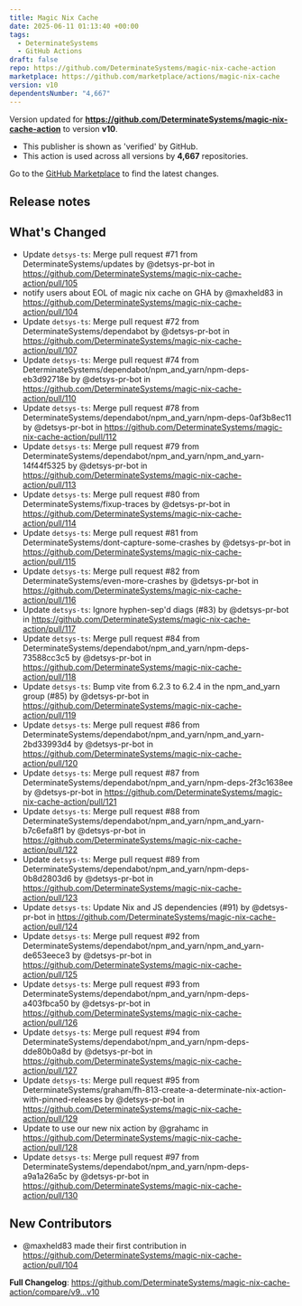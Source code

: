 ```yaml
---
title: Magic Nix Cache
date: 2025-06-11 01:13:40 +00:00
tags:
  - DeterminateSystems
  - GitHub Actions
draft: false
repo: https://github.com/DeterminateSystems/magic-nix-cache-action
marketplace: https://github.com/marketplace/actions/magic-nix-cache
version: v10
dependentsNumber: "4,667"
---
```



Version updated for **https://github.com/DeterminateSystems/magic-nix-cache-action** to version **v10**.
- This publisher is shown as 'verified' by GitHub.
- This action is used across all versions by **4,667** repositories.

Go to the [GitHub Marketplace](https://github.com/marketplace/actions/magic-nix-cache) to find the latest changes.

## Release notes

## What's Changed
* Update `detsys-ts`: Merge pull request #71 from DeterminateSystems/updates by @detsys-pr-bot in https://github.com/DeterminateSystems/magic-nix-cache-action/pull/105
* notify users about EOL of magic nix cache on GHA by @maxheld83 in https://github.com/DeterminateSystems/magic-nix-cache-action/pull/104
* Update `detsys-ts`: Merge pull request #72 from DeterminateSystems/dependabot by @detsys-pr-bot in https://github.com/DeterminateSystems/magic-nix-cache-action/pull/107
* Update `detsys-ts`: Merge pull request #74 from DeterminateSystems/dependabot/npm_and_yarn/npm-deps-eb3d92718e by @detsys-pr-bot in https://github.com/DeterminateSystems/magic-nix-cache-action/pull/110
* Update `detsys-ts`: Merge pull request #78 from DeterminateSystems/dependabot/npm_and_yarn/npm-deps-0af3b8ec11 by @detsys-pr-bot in https://github.com/DeterminateSystems/magic-nix-cache-action/pull/112
* Update `detsys-ts`: Merge pull request #79 from DeterminateSystems/dependabot/npm_and_yarn/npm_and_yarn-14f44f5325 by @detsys-pr-bot in https://github.com/DeterminateSystems/magic-nix-cache-action/pull/113
* Update `detsys-ts`: Merge pull request #80 from DeterminateSystems/fixup-traces by @detsys-pr-bot in https://github.com/DeterminateSystems/magic-nix-cache-action/pull/114
* Update `detsys-ts`: Merge pull request #81 from DeterminateSystems/dont-capture-some-crashes by @detsys-pr-bot in https://github.com/DeterminateSystems/magic-nix-cache-action/pull/115
* Update `detsys-ts`: Merge pull request #82 from DeterminateSystems/even-more-crashes by @detsys-pr-bot in https://github.com/DeterminateSystems/magic-nix-cache-action/pull/116
* Update `detsys-ts`: Ignore hyphen-sep'd diags (#83) by @detsys-pr-bot in https://github.com/DeterminateSystems/magic-nix-cache-action/pull/117
* Update `detsys-ts`: Merge pull request #84 from DeterminateSystems/dependabot/npm_and_yarn/npm-deps-73588cc3c5 by @detsys-pr-bot in https://github.com/DeterminateSystems/magic-nix-cache-action/pull/118
* Update `detsys-ts`: Bump vite from 6.2.3 to 6.2.4 in the npm_and_yarn group (#85) by @detsys-pr-bot in https://github.com/DeterminateSystems/magic-nix-cache-action/pull/119
* Update `detsys-ts`: Merge pull request #86 from DeterminateSystems/dependabot/npm_and_yarn/npm_and_yarn-2bd33993d4 by @detsys-pr-bot in https://github.com/DeterminateSystems/magic-nix-cache-action/pull/120
* Update `detsys-ts`: Merge pull request #87 from DeterminateSystems/dependabot/npm_and_yarn/npm-deps-2f3c1638ee by @detsys-pr-bot in https://github.com/DeterminateSystems/magic-nix-cache-action/pull/121
* Update `detsys-ts`: Merge pull request #88 from DeterminateSystems/dependabot/npm_and_yarn/npm_and_yarn-b7c6efa8f1 by @detsys-pr-bot in https://github.com/DeterminateSystems/magic-nix-cache-action/pull/122
* Update `detsys-ts`: Merge pull request #89 from DeterminateSystems/dependabot/npm_and_yarn/npm-deps-0b8d2803d6 by @detsys-pr-bot in https://github.com/DeterminateSystems/magic-nix-cache-action/pull/123
* Update `detsys-ts`: Update Nix and JS dependencies (#91) by @detsys-pr-bot in https://github.com/DeterminateSystems/magic-nix-cache-action/pull/124
* Update `detsys-ts`: Merge pull request #92 from DeterminateSystems/dependabot/npm_and_yarn/npm_and_yarn-de653eece3 by @detsys-pr-bot in https://github.com/DeterminateSystems/magic-nix-cache-action/pull/125
* Update `detsys-ts`: Merge pull request #93 from DeterminateSystems/dependabot/npm_and_yarn/npm-deps-a403fbca50 by @detsys-pr-bot in https://github.com/DeterminateSystems/magic-nix-cache-action/pull/126
* Update `detsys-ts`: Merge pull request #94 from DeterminateSystems/dependabot/npm_and_yarn/npm-deps-dde80b0a8d by @detsys-pr-bot in https://github.com/DeterminateSystems/magic-nix-cache-action/pull/127
* Update `detsys-ts`: Merge pull request #95 from DeterminateSystems/graham/fh-813-create-a-determinate-nix-action-with-pinned-releases by @detsys-pr-bot in https://github.com/DeterminateSystems/magic-nix-cache-action/pull/129
* Update to use our new nix action by @grahamc in https://github.com/DeterminateSystems/magic-nix-cache-action/pull/128
* Update `detsys-ts`: Merge pull request #97 from DeterminateSystems/dependabot/npm_and_yarn/npm-deps-a9a1a26a5c by @detsys-pr-bot in https://github.com/DeterminateSystems/magic-nix-cache-action/pull/130

## New Contributors
* @maxheld83 made their first contribution in https://github.com/DeterminateSystems/magic-nix-cache-action/pull/104

**Full Changelog**: https://github.com/DeterminateSystems/magic-nix-cache-action/compare/v9...v10
